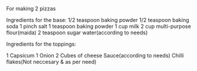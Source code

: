 For making 2 pizzas

Ingredients for the base:
1/2 teaspoon baking powder
1/2 teaspoon baking soda
1 pinch salt
1 teaspoon baking powder
1 cup milk
2 cup multi-purpose flour(maida)
2 teaspoon sugar
water(according to needs)

Ingredients for the toppings:

1 Capsicum
1 Onion
2 Cubes of cheese
Sauce(according to needs)
Chilli flakes(Not neccesary & as per need)
